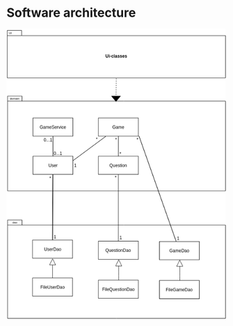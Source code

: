 # Software architecture

![Architecture](https://github.com/saarasat/finglish-app-otm-2019/blob/master/Documentation/images/Architecture.png)


